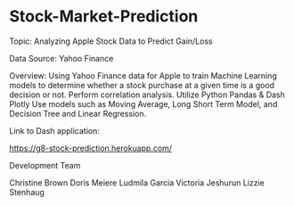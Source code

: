 # Stock-Market-Prediction

Topic: Analyzing Apple Stock Data to Predict Gain/Loss

Data Source: Yahoo Finance

Overview: 
Using Yahoo Finance data for Apple to train Machine Learning models to determine whether a stock purchase at a given time is a good decision or not. 
Perform correlation analysis. 
Utilize Python Pandas & Dash Plotly 
Use models such as Moving Average, Long Short Term Model, and Decision Tree and Linear Regression. 

Link to Dash application:

https://g8-stock-prediction.herokuapp.com/


Development Team

Christine Brown
Doris Meiere
Ludmila Garcia
Victoria Jeshurun
Lizzie Stenhaug
